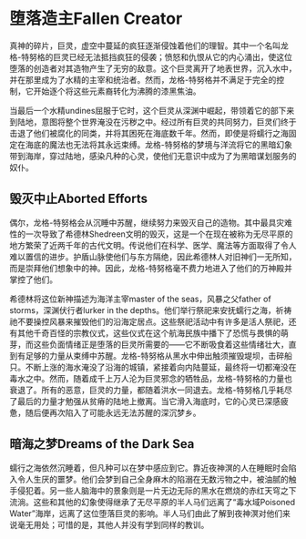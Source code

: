 # 堕落造主Fallen Creator 

真神的碎片，巨灵，虚空中蔓延的疯狂逐渐侵蚀着他们的理智。其中一个名叫龙格-特努格的巨灵已经无法抵挡疯狂的侵袭；愤怒和仇恨从它的内心涌出，使这位堕落的创造者对其造物产生了无穷的敌意。这个巨灵离开了地表世界，沉入水中，并在那里成为了水精的主宰和统治者。然而，龙格-特努格并不满足于完全的控制，它开始逐个将这些元素裔转化为沸腾的漆黑焦油。

当最后一个水精undines屈服于它时，这个巨灵从深渊中崛起，带领着它的部下来到陆地，意图将整个世界淹没在污秽之中。经过所有巨灵的共同努力，巨灵们终于击退了他们被腐化的同类，并将其困死在海底数千年。然而，即使是将蠕行之海固定在海底的魔法也无法将其永远束缚。龙格-特努格的梦境与洋流将它的黑暗幻象带到海岸，穿过陆地，感染凡种的心灵，使他们无意识中成为了为黑暗谋划服务的奴仆。  

## 毁灭中止Aborted Efforts 

偶尔，龙格-特努格会从沉睡中苏醒，继续努力来毁灭自己的造物。其中最具灾难性的一次导致了希德林Shedreen文明的毁灭，这是一个在现在被称为无尽平原的地方繁荣了近两千年的古代文明。传说他们在科学、医学、魔法等方面取得了令人难以置信的进步。护盾山脉使他们与东方隔绝，因此希德林人对旧神们一无所知，而是崇拜他们想象中的神。因此，龙格-特努格毫不费力地进入了他们的万神殿并掌控了他们。

希德林将这位新神描述为海洋主宰master of the seas，风暴之父father of
storms，深渊伏行者lurker in the
depths。他们举行祭祀来安抚蠕行之海，祈祷祂不要操控风暴来摧毁他们的沿海定居点。这些祭祀活动中有许多是活人祭祀，还有其他千奇百怪的宗教仪式，这些仪式在这个航海民族中播下了恐慌与畏惧的萌芽，而这些负面情绪正是堕落的巨灵所需要的——它不断吸食着这些情绪壮大，直到有足够的力量从束缚中苏醒。龙格-特努格从黑水中伸出触须摧毁堤坝，击碎船只。不断上涨的海水淹没了沿海的城镇，紧接着向内陆蔓延，最终将一切都淹没在毒水之中。然而，随着成千上万人沦为巨灵邪念的牺牲品，龙格-特努格的力量也衰退了。所有的恶意，巨灵的力量，都随着洪水一同退去。龙格-特努格几乎耗尽了最后的力量才勉强从贫瘠的陆地上撤离。当它滑入海底时，它的心灵已深感疲惫，随后便再次陷入了可能永远无法苏醒的深沉梦乡。  

## 暗海之梦Dreams of the Dark Sea 

蠕行之海依然沉睡着，但凡种可以在梦中感应到它。靠近夜神溟的人在睡眠时会陷入令人生厌的噩梦。他们会梦到自己全身麻木的陷溺在无数污物之中，被油腻的触手侵犯着。另一些人脑海中的景象则是一片无边无际的黑水在燃烧的赤红天穹之下流淌。这些和其他的幻象使得继承了无尽平原的半人马们远离了“毒水域Poisoned
Water”海岸，远离了这位堕落巨灵的影响。半人马们由此了解到夜神溟对他们来说毫无用处；可惜的是，其他人并没有学到同样的教训。
